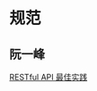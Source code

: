 # 规范

## 阮一峰
[RESTful API 最佳实践](http://www.ruanyifeng.com/blog/2018/10/restful-api-best-practices.html)